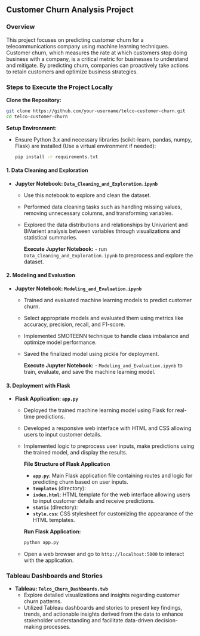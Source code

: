 
## Customer Churn Analysis Project

### Overview
This project focuses on predicting customer churn for a telecommunications company using machine learning techniques. Customer churn, which measures the rate at which customers stop doing business with a company, is a critical metric for businesses to understand and mitigate. By predicting churn, companies can proactively take actions to retain customers and optimize business strategies.


### Steps to Execute the Project Locally

**Clone the Repository:**
   ```bash
   git clone https://github.com/your-username/telco-customer-churn.git
   cd telco-customer-churn
   ```

**Setup Environment:**
   - Ensure Python 3.x and necessary libraries (scikit-learn, pandas, numpy, Flask) are installed (Use a virtual environment if needed):
     ```bash
     pip install -r requirements.txt
     ```

#### 1. Data Cleaning and Exploration
- **Jupyter Notebook: `Data_Cleaning_and_Exploration.ipynb`**
  - Use this notebook to explore and clean the dataset.
  - Performed data cleaning tasks such as handling missing values, removing unnecessary columns, and transforming variables.
  - Explored the data distributions and relationships by Univarient and BiVarient analysis between variables through visualizations and statistical summaries.

    **Execute Jupyter Notebook:** - run `Data_Cleaning_and_Exploration.ipynb` to preprocess and explore the dataset.


#### 2. Modeling and Evaluation
- **Jupyter Notebook: `Modeling_and_Evaluation.ipynb`**
  - Trained and evaluated machine learning models to predict customer churn.
  - Select appropriate models and evaluated them using metrics like accuracy, precision, recall, and F1-score.
  - Implemented SMOTEENN technique to handle class imbalance and optimize model performance.
  - Saved the finalized model using pickle for deployment.
 
     **Execute Jupyter Notebook:** -  `Modeling_and_Evaluation.ipynb` to train, evaluate, and save the machine learning model.

#### 3. Deployment with Flask
- **Flask Application: `app.py`**
  - Deployed the trained machine learning model using Flask for real-time predictions.
  - Developed a responsive web interface with HTML and CSS allowing users to input customer details.
  - Implemented logic to preprocess user inputs, make predictions using the trained model, and display the results.
 
      **File Structure of Flask Application**

      - **`app.py`**: Main Flask application file containing routes and logic for predicting churn based on user inputs.
      - **`templates`** (directory):
      - **`index.html`**: HTML template for the web interface allowing users to input customer details and receive predictions.
      - **`static`** (directory):
      - **`style.css`**: CSS stylesheet for customizing the appearance of the HTML templates.
 
       **Run Flask Application:** 
     ```bash
     python app.py
     ```
   - Open a web browser and go to `http://localhost:5000` to interact with the application.

### Tableau Dashboards and Stories

- **Tableau: `Telco_Churn_Dashboards.twb`**
  - Explore detailed visualizations and insights regarding customer churn patterns.
  - Utilized Tableau dashboards and stories to present key findings, trends, and actionable insights derived from the data to enhance stakeholder understanding and facilitate data-driven decision-making processes.
